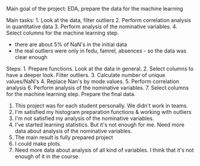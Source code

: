
Main goal of the project: EDA, prepare the data for the machine learning

Main tasks:	
	1. Look at the data, filter outliers
	2. Perform correlation analysis in quantitative data
	3. Perform analysis of the nominative variables. 
	4. Select columns for the machine learning step.

- there are about 5% of NaN's in the initial data
- the real outliers were only in fedu, famrel, absences - so the data was clear enough

Steps:
	1. Prepare functions. Look at the data in general.
	2. Select columns to have a deeper look. Filter outliers.
	3. Calculate number of unique values/NaN's
	4. Replace Nan's by mode values.
	5. Perform correlation analysis
	6. Perform analysis of the nominative variables. 
	7. Select columns for the machine learning step. Prepare the final data.

1. This project was for each student personally. We didn't work in teams.
2. I'm satisfied  my histogram preparation functions & working with outliers
3. I'm not satisfied  my analysis of the nominative variables.
4. I've started learning statistics. But it's not enough for me.
 Need more data about analysis of the nominative variables. 
5. The main result is fully prepared project
6. I could make plots.
7. Need more data about analysis of all kind of variables.
 I think that it's not enough of it in the course.
